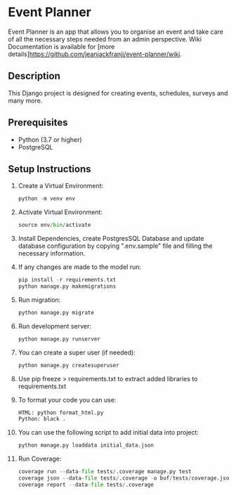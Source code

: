 # Event Planner

Event Planner is an app that allows you to organise an event and take care of all the necessary steps needed from an admin perspective.
Wiki Documentation is available for [more details]<https://github.com/jeanjackfranji/event-planner/wiki>.

## Description

This Django project is designed for creating events, schedules, surveys and many more.

## Prerequisites

- Python (3.7 or higher)
- PostgreSQL

## Setup Instructions

1. Create a Virtual Environment:

    ```python
    python -m venv env
    ```

2. Activate Virtual Environment:

    ```python
    source env/bin/activate
    ```

3. Install Dependencies, create PostgresSQL Database and update database configuration by copying ".env.sample" file and filling the necessary information.
4. If any changes are made to the model run:

    ```python
    pip install -r requirements.txt
    python manage.py makemigrations
    ```

5. Run migration:

    ```python
    python manage.py migrate
    ```

6. Run development server:

    ```python
    python manage.py runserver
    ```

7. You can create a super user (if needed):

    ```python
    python manage.py createsuperuser
    ```

8. Use pip freeze > requirements.txt to extract added libraries to requirements.txt

9. To format your code you can use:

    ```python
    HTML: python format_html.py
    Python: black .
    ```

10. You can use the following script to add initial data into project:

    ```python
    python manage.py loaddata initial_data.json
    ```

11. Run Coverage:

    ```python
    coverage run --data-file tests/.coverage manage.py test
    coverage json --data-file tests/.coverage -o buf/tests/coverage.json
    coverage report --data-file tests/.coverage
    ```
